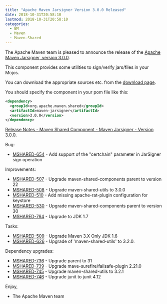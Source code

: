 ```yaml
---
title: "Apache Maven Jarsigner Version 3.0.0 Released"
date: 2018-10-31T20:58:10
lastmod: 2018-10-31T20:58:10
categories:
  - BM
  - Maven
  - Maven-Shared
---
```

The Apache Maven team is pleased to announce the release of the 
[Apache Maven Jarsigner, version 3.0.0](https://maven.apache.org/shared/maven-jarsigner/).

This component provides some utilities to sign/verify jars/files in your Mojos.

You can download the appropriate sources etc. from the 
[download page](https://maven.apache.org/shared/maven-jarsigner/download.cgi).

You should specify the component in your pom file like this:

```xml
<dependency>
  <groupId>org.apache.maven.shared</groupId>
  <artifactId>maven-jarsigner</artifactId>
  <version>3.0.0</version>
</dependency>
```

<!-- more -->

[Release Notes - Maven Shared Component - Maven Jarsigner - Version 3.0.0](https://jira.codehaus.org/secure/ReleaseNote.jspa?projectId=11990&version=19865).

Bug:

 * [MSHARED-654](https://issues.apache.org/jira/browse/MSHARED-654) - Add support of the "certchain" parameter in JarSigner sign operation

Improvements:

 * [MSHARED-507](https://issues.apache.org/jira/browse/MSHARED-507) - Upgrade maven-shared-components parent to version 22
 * [MSHARED-508](https://issues.apache.org/jira/browse/MSHARED-508) - Upgrade maven-shared-utils to 3.0.0
 * [MSHARED-510](https://issues.apache.org/jira/browse/MSHARED-510) - Add missing apache-rat-plugin configuration for keystore
 * [MSHARED-530](https://issues.apache.org/jira/browse/MSHARED-530) - Upgrade maven-shared-components parent to version 30
 * [MSHARED-764](https://issues.apache.org/jira/browse/MSHARED-764) - Upgrade to JDK 1.7

Tasks:

 * [MSHARED-509](https://issues.apache.org/jira/browse/MSHARED-509) - Upgrade Maven 3.X Only JDK 1.6
 * [MSHARED-626](https://issues.apache.org/jira/browse/MSHARED-626) - Upgrade of 'maven-shared-utils' to 3.2.0.

Dependency upgrades:

 * [MSHARED-736](https://issues.apache.org/jira/browse/MSHARED-736) - Upgrade parent to 31
 * [MSHARED-739](https://issues.apache.org/jira/browse/MSHARED-739) - Upgrade mave-surefire/failsafe-plugin 2.21.0
 * [MSHARED-745](https://issues.apache.org/jira/browse/MSHARED-745) - Upgrade maven-shared-utils to 3.2.1
 * [MSHARED-746](https://issues.apache.org/jira/browse/MSHARED-746) - Upgrade junit to junit 4.12

Enjoy,

- The Apache Maven team
